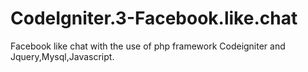 # CodeIgniter.3-Facebook.like.chat

Facebook like chat with the use of php framework Codeigniter and Jquery,Mysql,Javascript.

